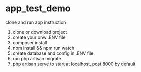 # app_test_demo
clone and run app instruction
1. clone or download project
2. create your onw .ENV file
3. composer install
4. npm install && npm run watch
5. create database and config in .ENV file
6. run php artisan migrate
7. php artisan serve to start at localhost, post 8000 by default
